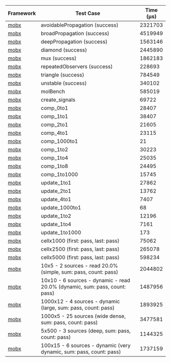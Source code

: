 | Framework | Test Case | Time (μs) |
| --- | --- | --- |
| [mobx](https://github.com/mobxjs/mobx.dart) | avoidablePropagation (success) | 2321703 |
| [mobx](https://github.com/mobxjs/mobx.dart) | broadPropagation (success) | 4519949 |
| [mobx](https://github.com/mobxjs/mobx.dart) | deepPropagation (success) | 1563146 |
| [mobx](https://github.com/mobxjs/mobx.dart) | diamond (success) | 2445890 |
| [mobx](https://github.com/mobxjs/mobx.dart) | mux (success) | 1862183 |
| [mobx](https://github.com/mobxjs/mobx.dart) | repeatedObservers (success) | 228693 |
| [mobx](https://github.com/mobxjs/mobx.dart) | triangle (success) | 784549 |
| [mobx](https://github.com/mobxjs/mobx.dart) | unstable (success) | 340102 |
| [mobx](https://github.com/mobxjs/mobx.dart) | molBench | 585019 |
| [mobx](https://github.com/mobxjs/mobx.dart) | create_signals | 69722 |
| [mobx](https://github.com/mobxjs/mobx.dart) | comp_0to1 | 28407 |
| [mobx](https://github.com/mobxjs/mobx.dart) | comp_1to1 | 38407 |
| [mobx](https://github.com/mobxjs/mobx.dart) | comp_2to1 | 21605 |
| [mobx](https://github.com/mobxjs/mobx.dart) | comp_4to1 | 23115 |
| [mobx](https://github.com/mobxjs/mobx.dart) | comp_1000to1 | 21 |
| [mobx](https://github.com/mobxjs/mobx.dart) | comp_1to2 | 30223 |
| [mobx](https://github.com/mobxjs/mobx.dart) | comp_1to4 | 25035 |
| [mobx](https://github.com/mobxjs/mobx.dart) | comp_1to8 | 24495 |
| [mobx](https://github.com/mobxjs/mobx.dart) | comp_1to1000 | 15745 |
| [mobx](https://github.com/mobxjs/mobx.dart) | update_1to1 | 27862 |
| [mobx](https://github.com/mobxjs/mobx.dart) | update_2to1 | 13762 |
| [mobx](https://github.com/mobxjs/mobx.dart) | update_4to1 | 7407 |
| [mobx](https://github.com/mobxjs/mobx.dart) | update_1000to1 | 68 |
| [mobx](https://github.com/mobxjs/mobx.dart) | update_1to2 | 12196 |
| [mobx](https://github.com/mobxjs/mobx.dart) | update_1to4 | 7161 |
| [mobx](https://github.com/mobxjs/mobx.dart) | update_1to1000 | 173 |
| [mobx](https://github.com/mobxjs/mobx.dart) | cellx1000 (first: pass, last: pass) | 75062 |
| [mobx](https://github.com/mobxjs/mobx.dart) | cellx2500 (first: pass, last: pass) | 265078 |
| [mobx](https://github.com/mobxjs/mobx.dart) | cellx5000 (first: pass, last: pass) | 598234 |
| [mobx](https://github.com/mobxjs/mobx.dart) | 10x5 - 2 sources - read 20.0% (simple, sum: pass, count: pass) | 2044802 |
| [mobx](https://github.com/mobxjs/mobx.dart) | 10x10 - 6 sources - dynamic - read 20.0% (dynamic, sum: pass, count: pass) | 1487956 |
| [mobx](https://github.com/mobxjs/mobx.dart) | 1000x12 - 4 sources - dynamic (large, sum: pass, count: pass) | 1893925 |
| [mobx](https://github.com/mobxjs/mobx.dart) | 1000x5 - 25 sources (wide dense, sum: pass, count: pass) | 3477581 |
| [mobx](https://github.com/mobxjs/mobx.dart) | 5x500 - 3 sources (deep, sum: pass, count: pass) | 1144325 |
| [mobx](https://github.com/mobxjs/mobx.dart) | 100x15 - 6 sources - dynamic (very dynamic, sum: pass, count: pass) | 1737159 |
